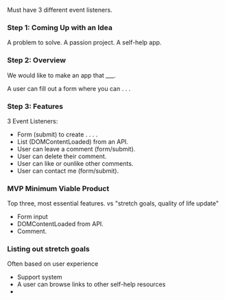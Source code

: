 Must have 3 different event listeners. 

### Step 1: Coming Up with an Idea

A problem to solve. 
A passion project. 
A self-help app. 

### Step 2: Overview 

We would like to make an app that ___. 

A user can fill out a form where you can . . . 

### Step 3: Features 
3 Event Listeners: 
* Form (submit) to create . . . .
* List (DOMContentLoaded) from an API. 
* User can leave a comment (form/submit). 
* User can delete their comment. 
* User can like or ounlike other comments.
* User can contact me (form/submit). 

### MVP Minimum Viable Product
Top three, most essential features. 
vs "stretch goals, quality of life update"
* Form input
* DOMContentLoaded from API. 
* Comment. 

### Listing out stretch goals
Often based on user experience
* Support system 
* A user can browse links to other self-help resources
* 


